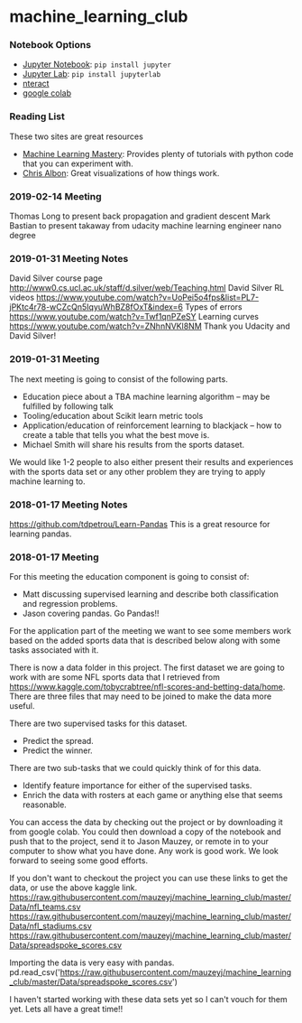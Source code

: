 # machine_learning_club

### Notebook Options
 * [Jupyter Notebook](http://jupyter.org/): ```pip install jupyter```
 * [Jupyter Lab](https://blog.jupyter.org/jupyterlab-is-ready-for-users-5a6f039b8906): ```pip install jupyterlab```
 * [nteract](https://nteract.io/)
 * [google colab](https://colab.research.google.com)

### Reading List

These two sites are great resources 
 * [Machine Learning Mastery](https://machinelearningmastery.com/):      Provides plenty of tutorials with python code that you can experiment with. 
 * [Chris Albon](https://chrisalbon.com/):       Great visualizations of how things work. 

### 2019-02-14 Meeting

Thomas Long to present back propagation and gradient descent
Mark Bastian to present takaway from udacity machine learning engineer nano degree

### 2019-01-31 Meeting Notes

David Silver course page  http://www0.cs.ucl.ac.uk/staff/d.silver/web/Teaching.html
David Silver RL videos    https://www.youtube.com/watch?v=UoPei5o4fps&list=PL7-jPKtc4r78-wCZcQn5IqyuWhBZ8fOxT&index=6
Types of errors           https://www.youtube.com/watch?v=Twf1qnPZeSY
Learning curves           https://www.youtube.com/watch?v=ZNhnNVKl8NM
Thank you Udacity and David Silver!

### 2019-01-31 Meeting

The next meeting is going to consist of the following parts. 

 * Education piece about a TBA machine learning algorithm – may be fulfilled by following talk 
 * Tooling/education about Scikit learn metric tools 
 * 	Application/education of reinforcement learning to blackjack – how to create a table that tells you what the best move is. 
 * Michael Smith will share his results from the sports dataset. 

We would like 1-2 people to also either present their results and experiences with the sports data set or any other problem they are trying to apply machine learning to. 


### 2018-01-17 Meeting Notes
https://github.com/tdpetrou/Learn-Pandas   This is a great resource for learning pandas. 

### 2018-01-17 Meeting 

For this meeting the education component is going to consist of:
 * Matt discussing supervised learning and describe both classification and regression problems. 
 * Jason covering pandas.  Go Pandas!! 
 
For the application part of the meeting we want to see some members work based on the added 
sports data that is described below along with some tasks associated with it. 

There is now a data folder in this project.  The first dataset we are going to work with are some NFL sports data that I
retrieved from https://www.kaggle.com/tobycrabtree/nfl-scores-and-betting-data/home. There are three files that may need
to be joined to make the data more useful. 

There are two supervised tasks for this dataset. 
 * Predict the spread.
 * Predict the winner.
 
There are two sub-tasks that we could quickly think of for this data. 
 * Identify feature importance for either of the supervised tasks.
 * Enrich the data with rosters at each game or anything else that seems reasonable. 
 
You can access the data by checking out the project or by downloading it from google colab. You could then download a 
copy of the notebook and push that to the project, send it to Jason Mauzey, or remote in to your computer to show what
you have done. Any work is good work.  We look forward to seeing some good efforts.  

If you don't want to checkout the project you can use these links to get the data, or use the above kaggle link. 
https://raw.githubusercontent.com/mauzeyj/machine_learning_club/master/Data/nfl_teams.csv
https://raw.githubusercontent.com/mauzeyj/machine_learning_club/master/Data/nfl_stadiums.csv
https://raw.githubusercontent.com/mauzeyj/machine_learning_club/master/Data/spreadspoke_scores.csv

Importing the data is very easy with pandas. 
pd.read_csv('https://raw.githubusercontent.com/mauzeyj/machine_learning_club/master/Data/spreadspoke_scores.csv')

I haven't started working with these data sets yet so I can't vouch for them yet.  Lets all have a great time!!
